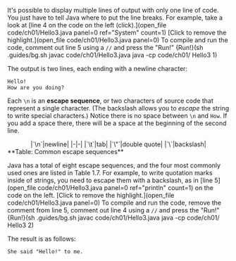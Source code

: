 It's possible to display multiple lines of output with only one line of code. You just have to tell Java where to put the line breaks. For example, take a look at [line 4 on the code on the left (click).](open_file code/ch01/Hello3.java panel=0 ref="System" count=1)
[Click to remove the highlight.](open_file code/ch01/Hello3.java panel=0)
To compile and run the code, comment out line 5 using a `//` and press the "Run!"
{Run!}(sh .guides/bg.sh javac code/ch01/Hello3.java java -cp code/ch01/ Hello3 1)




The output is two lines, each ending with a newline character:

```code
Hello!
How are you doing?
```


Each `\n` is an **escape sequence**, or two characters of source code that represent a single character. (The backslash allows you to *escape* the string to write special characters.) Notice there is no space between `\n` and `How`. If you add a space there, there will be a space at the beginning of the second line.


<center>
|`\n`|newline|
|-|-|
|`\t`|tab|
|`\"`|double quote|
|`\`|backslash|

</center>
**Table: Common escape sequences**


Java has a total of eight escape sequences, and the four most commonly used ones are listed in Table 1.7. For example, to write quotation marks inside of strings, you need to escape them with a backslash, as in [line 5](open_file code/ch01/Hello3.java panel=0 ref="println" count=1) on the code on the left. 
[Click to remove the highlight.](open_file code/ch01/Hello3.java panel=0)
To compile and run the code, remove the comment from line 5, comment out line 4 using a `//` and press the "Run!"
{Run!}(sh .guides/bg.sh javac code/ch01/Hello3.java java -cp code/ch01/ Hello3 2)


The result is as follows:

```code
She said "Hello!" to me.
```